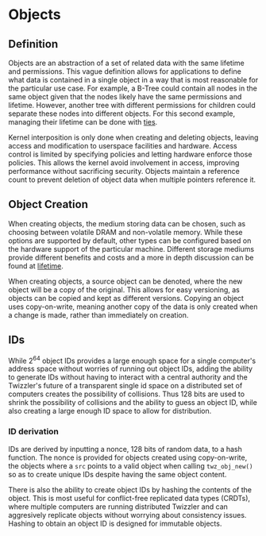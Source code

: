# Objects

## Definition

Objects are an abstraction of a set of related data with the same lifetime and permissions. This vague definition allows for applications to define what data is contained in a single object in a way that is most reasonable for the particular use case. For example, a B-Tree could contain all nodes in the same object given that the nodes likely have the same permissions and lifetime. However, another tree with different permissions for children could separate these nodes into different objects. For this second example, managing their lifetime can be done with [ties](./Lifetime.md#Ties).

Kernel interposition is only done when creating and deleting objects, leaving access and modification to userspace facilities and hardware. Access control is limited by specifying policies and letting hardware enforce those policies. This allows the kernel avoid involvement in access, improving performance without sacrificing security. Objects maintain a reference count to prevent deletion of object data when multiple pointers reference it.

## Object Creation

When creating objects, the medium storing data can be chosen, such as choosing between volatile DRAM and non-volatile memory. While these options are supported by default, other types can be configured based on the hardware support of the particular machine. Different storage mediums provide different benefits and costs and a more in depth discussion can be found at [lifetime](./Lifetime.md).

When creating objects, a source object can be denoted, where the new object will be a copy of the original. This allows for easy versioning, as objects can be copied and kept as different versions. Copying an object uses copy-on-write, meaning another copy of the data is only created when a change is made, rather than immediately on creation.

## IDs

While 2<sup>64</sup> object IDs provides a large enough space for a single computer's address space without worries of running out object IDs, adding the ability to generate IDs without having to interact with a central authority and the Twizzler's future of a transparent single id space on a distributed set of computers creates the possibility of collisions. Thus 128 bits are used to shrink the possibility of collisions and the ability to guess an object ID, while also creating a large enough ID space to allow for distribution.

### ID derivation

IDs are derived by inputting a nonce, 128 bits of random data, to a hash function. The nonce is provided for objects created using copy-on-write, the objects where a `src` points to a valid object when calling `twz_obj_new()` so as to create unique IDs despite having the same object content.

There is also the ability to create object IDs by hashing the contents of the object. This is most useful for conflict-free replicated data types (CRDTs), where multiple computers are running distributed Twizzler and can aggresively replicate objects without worrying about consistency issues. Hashing to obtain an object ID is designed for immutable objects.

<!-- CRDT paper, read and explain
https://hal.inria.fr/hal-00932836/file/CRDTs\_SSS-2011.pdf
-->
